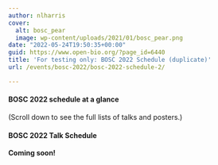 ```yaml
---
author: nlharris
cover:
  alt: bosc_pear
  image: wp-content/uploads/2021/01/bosc_pear.png
date: "2022-05-24T19:50:35+00:00"
guid: https://www.open-bio.org/?page_id=6440
title: 'For testing only: BOSC 2022 Schedule (duplicate)'
url: /events/bosc-2022/bosc-2022-schedule-2/

---
```

#### BOSC 2022 schedule at a glance

(Scroll down to see the full lists of talks and posters.)

#### BOSC 2022 Talk Schedule

 **Coming soon!**
